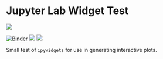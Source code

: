 # Jupyter Lab Widget Test

 <img src="https://img.shields.io/github/license/adam-rumpf/jupyter-widget"/>

[![Binder](https://mybinder.org/badge_logo.svg)](https://mybinder.org/v2/gh/adam-rumpf/jupyter-widget/HEAD?filepath=linapprox.ipynb) <img src="https://img.shields.io/badge/language-jupyter_notebook-blue?logo=jupyter&logoColor=white"/> <img src="https://img.shields.io/github/license/adam-rumpf/jupyter-widget"/>

Small test of `ipywidgets` for use in generating interactive plots.
